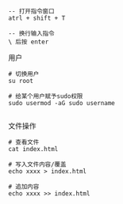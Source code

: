 



```
-- 打开指令窗口
atrl + shift + T

-- 换行输入指令
\ 后按 enter
```





用户

```
# 切换用户
su root

# 给某个用户赋予sudo权限
sudo usermod -aG sudo username


```



文件操作

```
# 查看文件
cat index.html

# 写入文件内容/覆盖
echo xxxx > index.html

# 追加内容
echo xxxx >> index.html
```

